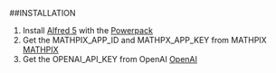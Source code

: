 ##INSTALLATION


1. Install [Alfred 5](https://www.alfredapp.com/) with the [Powerpack](https://www.alfredapp.com/powerpack/)
2. Get the MATHPIX_APP_ID and MATHPX_APP_KEY from MATHPIX [MATHPIX](https://mathpix.com/)
3. Get the OPENAI_API_KEY from OpenAI [OpenAI](https://openai.com/)


